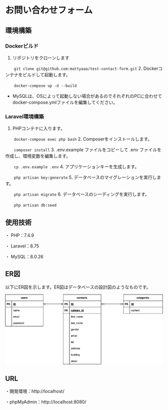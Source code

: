 # お問い合わせフォーム

## 環境構築
### Dockerビルド
1. リポジトリをクローンします

　　`git clone git@github.com:mattyaaa/test-contact-form.git`
2. Dockerコンテナをビルドして起動します。

　　`docker-compose up -d --build`

* MySQLは、OSによって起動しない場合があるのでそれぞれのPCに合わせて docker-compose.ymlファイルを編集してください。

### Laravel環境構築
1. PHPコンテナに入ります。

　　`docker-compose exec php bash`
2. Composerをインストールします。

　　`composer install`
3. .env.example ファイルをコピーして .env ファイルを作成し、環境変数を編集します。

　　`cp .env.example .env`
4. アプリケーションキーを生成します。

　　`php artisan key:generate`
5. データベースのマイグレーションを実行します。

　　`php artisan migrate`
6. データベースのシーディングを実行します。

　　`php artisan db:seed`

## 使用技術
・ PHP：7.4.9

・ Laravel：8.75

・ MySQL：8.0.26

## ER図
以下にER図を示します。ER図はデータベースの設計図のようなものです。

![ER図](index.drawio.png)

## URL
・開発環境：http://localhost/

・phpMyAdmin：http://localhost:8080/